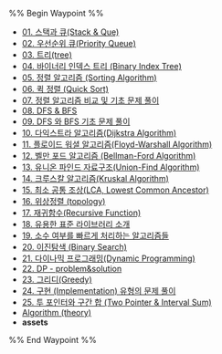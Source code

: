 %% Begin Waypoint %%
- [01. 스택과 큐(Stack & Que)](./01.%20%EC%8A%A4%ED%83%9D%EA%B3%BC%20%ED%81%90(Stack%20&%20Que).md)
- [02. 우선순위 큐(Priority Queue)](./02.%20%EC%9A%B0%EC%84%A0%EC%88%9C%EC%9C%84%20%ED%81%90(Priority%20Queue).md)
- [03. 트리(tree)](./03.%20%ED%8A%B8%EB%A6%AC(tree).md)
- [04. 바이너리 인덱스 트리 (Binary Index Tree)](./04.%20%EB%B0%94%EC%9D%B4%EB%84%88%EB%A6%AC%20%EC%9D%B8%EB%8D%B1%EC%8A%A4%20%ED%8A%B8%EB%A6%AC%20(Binary%20Index%20Tree).md)
- [05. 정렬 알고리즘 (Sorting Algorithm)](./05.%20%EC%A0%95%EB%A0%AC%20%EC%95%8C%EA%B3%A0%EB%A6%AC%EC%A6%98%20(Sorting%20Algorithm).md)
- [06. 퀵 정렬 (Quick Sort)](./06.%20%ED%80%B5%20%EC%A0%95%EB%A0%AC%20(Quick%20Sort).md)
- [07. 정렬 알고리즘 비교 및 기초 문제 풀이](./07.%20%EC%A0%95%EB%A0%AC%20%EC%95%8C%EA%B3%A0%EB%A6%AC%EC%A6%98%20%EB%B9%84%EA%B5%90%20%EB%B0%8F%20%EA%B8%B0%EC%B4%88%20%EB%AC%B8%EC%A0%9C%20%ED%92%80%EC%9D%B4.md)
- [08. DFS & BFS](./08.%20DFS%20&%20BFS.md)
- [09. DFS 와 BFS 기초 문제 풀이](./09.%20DFS%20%EC%99%80%20BFS%20%EA%B8%B0%EC%B4%88%20%EB%AC%B8%EC%A0%9C%20%ED%92%80%EC%9D%B4.md)
- [10. 다익스트라 알고리즘(Dijkstra Algorithm)](./10.%20%EB%8B%A4%EC%9D%B5%EC%8A%A4%ED%8A%B8%EB%9D%BC%20%EC%95%8C%EA%B3%A0%EB%A6%AC%EC%A6%98(Dijkstra%20Algorithm).md)
- [11. 플로이드 워셜 알고리즘(Floyd-Warshall Algorithm)](./11.%20%ED%94%8C%EB%A1%9C%EC%9D%B4%EB%93%9C%20%EC%9B%8C%EC%85%9C%20%EC%95%8C%EA%B3%A0%EB%A6%AC%EC%A6%98(Floyd-Warshall%20Algorithm).md)
- [12. 벨만 포드 알고리즘 (Bellman-Ford Algorithm)](./12.%20%EB%B2%A8%EB%A7%8C%20%ED%8F%AC%EB%93%9C%20%EC%95%8C%EA%B3%A0%EB%A6%AC%EC%A6%98%20(Bellman-Ford%20Algorithm).md)
- [13. 유니온 파인드 자료구조(Union-Find Algorithm)](./13.%20%EC%9C%A0%EB%8B%88%EC%98%A8%20%ED%8C%8C%EC%9D%B8%EB%93%9C%20%EC%9E%90%EB%A3%8C%EA%B5%AC%EC%A1%B0(Union-Find%20Algorithm).md)
- [14. 크루스칼 알고리즘(Kruskal Algorithm)](./14.%20%ED%81%AC%EB%A3%A8%EC%8A%A4%EC%B9%BC%20%EC%95%8C%EA%B3%A0%EB%A6%AC%EC%A6%98(Kruskal%20Algorithm).md)
- [15. 최소 공통 조상(LCA, Lowest Common Ancestor)](./15.%20%EC%B5%9C%EC%86%8C%20%EA%B3%B5%ED%86%B5%20%EC%A1%B0%EC%83%81(LCA,%20Lowest%20Common%20Ancestor).md)
- [16. 위상정렬 (topology)](./16.%20%EC%9C%84%EC%83%81%EC%A0%95%EB%A0%AC%20(topology).md)
- [17. 재귀함수(Recursive Function)](./17.%20%EC%9E%AC%EA%B7%80%ED%95%A8%EC%88%98(Recursive%20Function).md)
- [18. 유용한 표준 라이브러리 소개](./18.%20%EC%9C%A0%EC%9A%A9%ED%95%9C%20%ED%91%9C%EC%A4%80%20%EB%9D%BC%EC%9D%B4%EB%B8%8C%EB%9F%AC%EB%A6%AC%20%EC%86%8C%EA%B0%9C.md)
- [19. 소수 여부를 빠르게 처리하는 알고리즘들](./19.%20%EC%86%8C%EC%88%98%20%EC%97%AC%EB%B6%80%EB%A5%BC%20%EB%B9%A0%EB%A5%B4%EA%B2%8C%20%EC%B2%98%EB%A6%AC%ED%95%98%EB%8A%94%20%EC%95%8C%EA%B3%A0%EB%A6%AC%EC%A6%98%EB%93%A4.md)
- [20. 이진탐색 (Binary Search)](./20.%20%EC%9D%B4%EC%A7%84%ED%83%90%EC%83%89%20(Binary%20Search).md)
- [21. 다이나믹 프로그래밍(Dynamic Programming)](./21.%20%EB%8B%A4%EC%9D%B4%EB%82%98%EB%AF%B9%20%ED%94%84%EB%A1%9C%EA%B7%B8%EB%9E%98%EB%B0%8D(Dynamic%20Programming).md)
- [22. DP - problem&solution](./22.%20DP%20-%20problem&solution.md)
- [23. 그리디(Greedy)](./23.%20%EA%B7%B8%EB%A6%AC%EB%94%94(Greedy).md)
- [24. 구현 (Implementation) 유형의 문제 풀이](./24.%20%EA%B5%AC%ED%98%84%20(Implementation)%20%EC%9C%A0%ED%98%95%EC%9D%98%20%EB%AC%B8%EC%A0%9C%20%ED%92%80%EC%9D%B4.md)
- [25. 투 포인터와 구간 합 (Two Pointer & Interval Sum)](./25.%20%ED%88%AC%20%ED%8F%AC%EC%9D%B8%ED%84%B0%EC%99%80%20%EA%B5%AC%EA%B0%84%20%ED%95%A9%20(Two%20Pointer%20&%20Interval%20Sum).md)
- [Algorithm (theory)](./Algorithm%20(theory).md)
- **assets**


%% End Waypoint %%